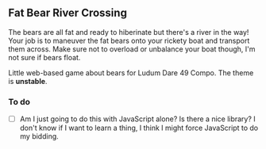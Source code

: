 ## Fat Bear River Crossing

The bears are all fat and ready to hiberinate but there's a river in the way! Your job is to maneuver the fat bears onto your rickety boat and transport them across. Make sure not to overload or unbalance your boat though, I'm not sure if bears float.

Little web-based game about bears for Ludum Dare 49 Compo. The theme is **unstable**.

### To do

* [ ] Am I just going to do this with JavaScript alone? Is there a nice library? I don't know if I want to learn a thing, I think I might force JavaScript to do my bidding.